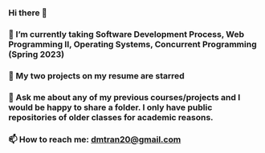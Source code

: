 ### Hi there 👋
### 🔭 I’m currently taking Software Development Process, Web Programming II, Operating Systems, Concurrent Programming (Spring 2023)
### 🌱 My two projects on my resume are starred
### 💬 Ask me about any of my previous courses/projects and I would be happy to share a folder. I only have public repositories of older classes for academic reasons.
### 📫 How to reach me: dmtran20@gmail.com


<!--
**dmtran20/dmtran20** is a ✨ _special_ ✨ repository because its `README.md` (this file) appears on your GitHub profile.

Here are some ideas to get you started:

- 🔭 I’m currently working on ...
- 🌱 I’m currently learning ...
- 👯 I’m looking to collaborate on ...
- 🤔 I’m looking for help with ...
- 💬 Ask me about ...
- 📫 How to reach me: ...
- 😄 Pronouns: ...
- ⚡ Fun fact: ...
-->
